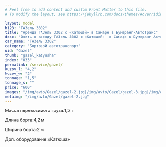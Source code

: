 ```yaml
---
# Feel free to add content and custom Front Matter to this file.
# To modify the layout, see https://jekyllrb.com/docs/themes/#overriding-theme-defaults

layout: model
h123: "ГАЗель 3302"
title: "Аренда ГАЗель 3302 с «Катюшей» в Самаре в Бумеранг-АвтоТранс"
desc: "Взять в аренду ГАЗель 3302 с «Катюшей»  в Самаре в Бумеранг-АвтоТранс"
car_name: "ГАЗель 3302"
category: "Бортовой автотранспорт"
uid: "Gazel"
thumb: "gazel_katyusha"
index: "033"
permalink: /service/gazel/
kuzov_l: "4,2"
kuzov_w: "2"
tonnage: "1,5"
tonnage_s: ""
price: "600"
images: "/img/avto/Gazel/gazel-2.jpg|/img/avto/Gazel/gazel-3.jpg|/img/avto/Gazel/gazel-4.jpg"
metaimg: "/img/avto/Gazel/gazel-2.jpg"
---
```


<p><span>Масса перевозимого груза:</span><span>1,5 т</span></p>

<p><span>Длина борта:</span><span>4,2 м</span></p>

<p><span>Ширина борта:</span><span>2 м</span></p>

<p><span>Доп. оборудование:</span><span>«Катюша»</span></p>
